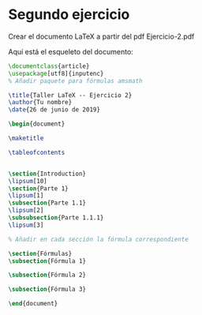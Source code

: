 # Segundo ejercicio

Crear el documento LaTeX a partir del pdf Ejercicio-2.pdf

Aquí está el esqueleto del documento:

```latex
\documentclass{article}
\usepackage[utf8]{inputenc}
% Añadir paquete para fórmulas amsmath

\title{Taller LaTeX -- Ejercicio 2}
\author{Tu nombre}
\date{26 de junio de 2019}

\begin{document}

\maketitle

\tableofcontents


\section{Introduction}
\lipsum[10]
\section{Parte 1}
\lipsum[1]
\subsection{Parte 1.1}
\lipsum[2]
\subsubsection{Parte 1.1.1}
\lipsum[3]

% Añadir en cada sección la fórmula correspondiente

\section{Fórmulas}
\subsection{Fórmula 1}

\subsection{Fórmula 2}

\subsection{Fórmula 3}

\end{document}
```
